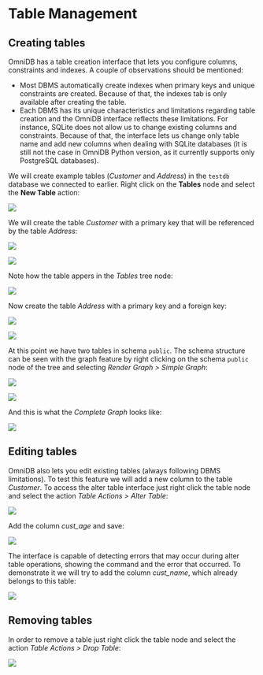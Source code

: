 # Table Management

## Creating tables

OmniDB has a table creation interface that lets you configure columns,
constraints and indexes. A couple of observations should be mentioned:

- Most DBMS automatically create indexes when primary keys and unique
constraints are created. Because of that, the indexes tab is only available
after creating the table.
- Each DBMS has its unique characteristics and limitations regarding table
creation and the OmniDB interface reflects these limitations. For instance,
SQLite does not allow us to change existing columns and constraints. Because of
that, the interface lets us change only table name and add new columns when
dealing with SQLite databases (it is still not the case in OmniDB Python
version, as it currently supports only PostgreSQL databases).

We will create example tables (*Customer* and *Address*) in the `testdb`
database we connected to earlier. Right click on the **Tables** node and select
the **New Table** action:

![](../img/06_table_management_01.png)

We will create the table *Customer* with a primary key that will be referenced
by the table *Address*:

![](../img/06_table_management_02.png)

![](../img/06_table_management_03.png)

Note how the table appers in the *Tables* tree node:

![](../img/06_table_management_04.png)

Now create the table *Address* with a primary key and a foreign key:

![](../img/06_table_management_05.png)

![](../img/06_table_management_06.png)

At this point we have two tables in schema `public`. The schema structure can be
seen with the graph feature by right clicking on the schema `public` node of the
tree and selecting *Render Graph > Simple Graph*:

![](../img/06_table_management_07.png)

![](../img/06_table_management_08.png)

And this is what the *Complete Graph* looks like:

![](../img/06_table_management_09.png)


## Editing tables

OmniDB also lets you edit existing tables (always following DBMS limitations).
To test this feature we will add a new column to the table *Customer*. To access
the alter table interface just right click the table node and select the action
*Table Actions > Alter Table*:

![](../img/06_table_management_10.png)

Add the column *cust_age* and save:

![](../img/06_table_management_11.png)

The interface is capable of detecting errors that may occur during alter table
operations, showing the command and the error that occurred. To demonstrate it
we will try to add the column *cust_name*, which already belongs to this table:

![](../img/06_table_management_12.png)

## Removing tables

In order to remove a table just right click the table node and select the action
*Table Actions > Drop Table*:

![](../img/06_table_management_13.png)
